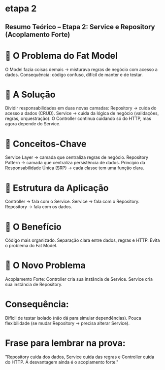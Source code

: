 # etapa 2
## Resumo Teórico – Etapa 2: Service e Repository (Acoplamento Forte)

# 🔹 O Problema do Fat Model
O Model fazia coisas demais → misturava regras de negócio com acesso a dados.
Consequência: código confuso, difícil de manter e de testar.

# 🔹 A Solução
Dividir responsabilidades em duas novas camadas:
Repository → cuida do acesso a dados (CRUD).
Service → cuida da lógica de negócio (validações, regras, orquestração).
O Controller continua cuidando só do HTTP, mas agora depende do Service.

# 🔹 Conceitos-Chave
Service Layer → camada que centraliza regras de negócio.
Repository Pattern → camada que centraliza persistência de dados.
Princípio da Responsabilidade Única (SRP) → cada classe tem uma função clara.

# 🔹 Estrutura da Aplicação
Controller → fala com o Service.
Service → fala com o Repository.
Repository → fala com os dados.

# 🔹 O Benefício
Código mais organizado.
Separação clara entre dados, regras e HTTP.
Evita o problema do Fat Model.

# 🔹 O Novo Problema
Acoplamento Forte:
Controller cria sua instância de Service.
Service cria sua instância de Repository.

# Consequência:
Difícil de testar isolado (não dá para simular dependências).
Pouca flexibilidade (se mudar Repository → precisa alterar Service).

# Frase para lembrar na prova:
"Repository cuida dos dados, Service cuida das regras e Controller cuida do HTTP. A desvantagem ainda é o acoplamento forte."